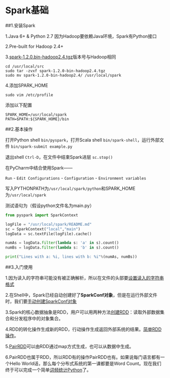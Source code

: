 # Spark基础

##1.安装Spark

1.Java 6+ & Python 2.7 因为Hadoop要依赖Java环境，Spark有Python接口

2.Pre-built for Hadoop 2.4+

3.[spark-1.2.0.bin-hadoop2.4.tgz](http://spark.apache.org/downloads.html)版本号与Hadoop相同
```shell
cd /usr/local/src
sudo tar -zvxf spark-1.2.0-bin-hadoop2.4.tgz
sudo mv spark-1.2.0-bin-hadoop2.4/ /usr/local/spark
```

4.添加SPARK_HOME

```shell
sudo vim /etc/profile
```

添加以下配置

```shell
SPARK_HOME=/usr/local/spark
PATH=$PATH:${SPARK_HOME}/bin
```

##2.基本操作

打开Python shell `bin/pyspark`，打开Scala shell  `bin/spark-shell`，运行外部文件 `bin/spark-submit example.py`

退出shell `Ctrl-D`，在文件中结束Spark进层 `sc.stop()`

在PyCharm中结合使用Spark——

`Run` - `Edit Configurations` - `Configuration` - `Environment variables`

写入PYTHONPATH为`/usr/local/spark/python`和SPARK_HOME为`/usr/local/spark`

测试语句为（假设python文件名为main.py）

```python
from pyspark import SparkContext

logFile = "/usr/local/spark/README.md"
sc = SparkContext("local","main")
logData = sc.textFile(logFile).cache()

numAs = logData.filter(lambda s: 'a' in s).count()
numBs = logData.filter(lambda s: 'b' in s).count()

print("Lines with a: %i, lines with b: %i"%(numAs, numBs))
```

##3.入门使用

1.因为读入的字符串可能没有被正确解析，所以在文件的头部要[设置读入的字符串格式](setCharacter.py)

2.在Shell中，Spark已经自动创建好了**SparkConf对象**，但是在运行外部文件时，我们要[手动创建SparkConf对象](InitSparkConf)

3.Spark的核心数据抽象是RDD，用户可以用两种方法[创建RDD](CreateRDD)：读取外部数据集合和分发程序中的对象集合。

4.RDD的转化操作生成新的RDD，行动操作生成返回外部系统的结果。[简单RDD操作](Function)。

5.[PairRDD](CreatePair)可以由RDD通过map方式生成，也可以从数据中生成。

6.PairRDD也属于RDD，所以RDD有的操作PairRDD也有。如果说每门语言都有一个Hello World话，那么每个分布式系统的第一课都要是Word Count。现在我们终于可以完成一个简单[词频统计Python](PairFunction/counter.py)了。

